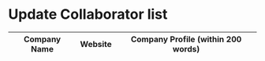 # Update Collaborator list


| Company Name | Website | Company Profile (within 200 words) |
| ------------ | ------- | ---------------------------------- |
